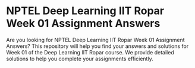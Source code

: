 # NPTEL Deep Learning IIT Ropar Week 01 Assignment Answers

Are you looking for NPTEL Deep Learning IIT Ropar Week 01 Assignment Answers? This repository will help you find your answers and solutions for Week 01 of the Deep Learning IIT Ropar course. We provide detailed solutions to help you complete your assignments efficiently.